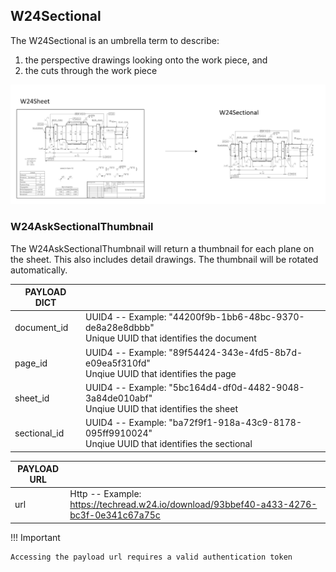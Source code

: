 ## W24Sectional

The W24Sectional is an umbrella term to describe:

1. the perspective drawings looking onto the work piece, and
2. the cuts through the work piece

![](./W24SectionalIllustration.png)

### W24AskSectionalThumbnail

The W24AskSectionalThumbnail will return a thumbnail for each plane on the sheet. This also includes detail drawings.
The thumbnail will be rotated automatically.

| PAYLOAD DICT |                                                                                                       |
| ------------ | ----------------------------------------------------------------------------------------------------- |
| document_id  | UUID4 -- Example: "44200f9b-1bb6-48bc-9370-de8a28e8dbbb"<br>Unique UUID that identifies the document  |
| page_id      | UUID4 -- Example: "89f54424-343e-4fd5-8b7d-e09ea5f310fd"<br>Unqiue UUID that identifies the page      |
| sheet_id     | UUID4 -- Example: "5bc164d4-df0d-4482-9048-3a84de010abf"<br>Unqiue UUID that identifies the sheet     |
| sectional_id | UUID4 -- Example: "ba72f9f1-918a-43c9-8178-095ff9910024"<br>Unqiue UUID that identifies the sectional |

| PAYLOAD URL |                                                                                        |
| ----------- | -------------------------------------------------------------------------------------- |
| url         | Http -- Example: https://techread.w24.io/download/93bbef40-a433-4276-bc3f-0e341c67a75c |

!!! Important

    Accessing the payload url requires a valid authentication token
